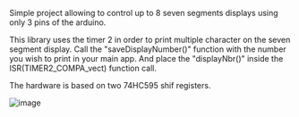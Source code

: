 Simple project allowing to control up to 8 seven segments displays using only 3 pins of the arduino.

This library uses the timer 2 in order to print multiple character on the seven segment display. 
Call the "saveDisplayNumber()" function with the number you wish to print in your main app. And place the "displayNbr()" inside the ISR(TIMER2_COMPA_vect) function call.

The hardware is based on two 74HC595 shif registers.

![image](https://github.com/colinaudergon/SevenSegDisplayController/assets/63097004/890fea8b-08ff-4809-87ca-6763f4bd5559)

